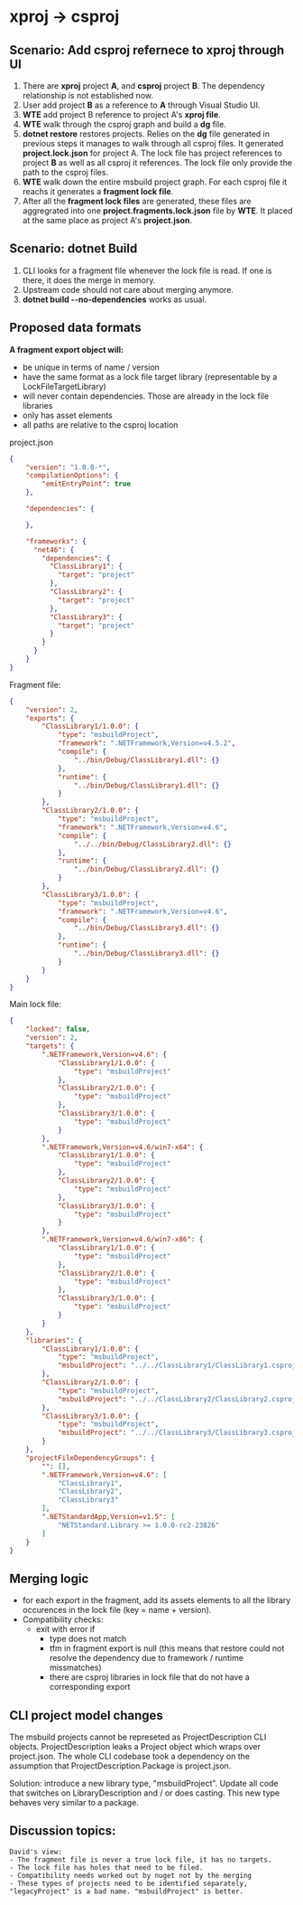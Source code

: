 # xproj -> csproj

## Scenario: Add csproj refernece to xproj through UI

1. There are __xproj__ project __A__, and __csproj__ project __B__. The dependency relationship is not established now.
2. User add project __B__ as a reference to __A__ through Visual Studio UI.
3. __WTE__ add project B reference to project A's __xproj file__.
4. __WTE__ walk through the csproj graph and build a __dg__ file.
5. __dotnet restore__ restores projects. Relies on the __dg__ file generated in previous steps it manages to walk through all csproj files. It generated __project.lock.json__ for project A. The lock file has project references to project __B__ as well as all csproj it references. The lock file only provide the path to the csproj files.
6. __WTE__ walk down the entire msbuild project graph. For each csproj file it reachs it generates a __fragment lock file__.
7. After all the __fragment lock files__ are generated, these files are aggregrated into one __project.fragments.lock.json__ file by __WTE__. It placed at the same place as project A's __project.json__.

## Scenario: dotnet Build

1. CLI looks for a fragment file whenever the lock file is read. If one is there, it does the merge in memory.
2. Upstream code should not care about merging anymore.
2. __dotnet build --no-dependencies__ works as usual.
 
## Proposed data formats

**A fragment export object will:**
- be unique in terms of name / version
- have the same format as a lock file target library (representable by a LockFileTargetLibrary)
- will never contain dependencies. Those are already in the lock file libraries
- only has asset elements
- all paths are relative to the csproj location

project.json
```json
﻿{
    "version": "1.0.0-*",
    "compilationOptions": {
        "emitEntryPoint": true
    },

    "dependencies": {

    },

    "frameworks": {
      "net46": {
        "dependencies": {
          "ClassLibrary1": {
            "target": "project"
          },
          "ClassLibrary2": {
            "target": "project"
          },
          "ClassLibrary3": {
            "target": "project"
          }
        }
      }
    }
}

```

Fragment file:
```json
{
	"version": 2,
	"exports": {
		"ClassLibrary1/1.0.0": {
			"type": "msbuildProject",
			"framework": ".NETFramework,Version=v4.5.2",
			"compile": {
				"../bin/Debug/ClassLibrary1.dll": {}
			},
			"runtime": {
				"../bin/Debug/ClassLibrary1.dll": {}
			}
		},
		"ClassLibrary2/1.0.0": {
			"type": "msbuildProject",
			"framework": ".NETFramework,Version=v4.6",
			"compile": {
				"../../bin/Debug/ClassLibrary2.dll": {}
			},
			"runtime": {
				"../bin/Debug/ClassLibrary2.dll": {}
			}
		},
		"ClassLibrary3/1.0.0": {
			"type": "msbuildProject",
			"framework": ".NETFramework,Version=v4.6",
			"compile": {
				"../bin/Debug/ClassLibrary3.dll": {}
			},
			"runtime": {
				"../bin/Debug/ClassLibrary3.dll": {}
			}
		}
	}
}
```

Main lock file:

```json
{
	"locked": false,
	"version": 2,
	"targets": {
		".NETFramework,Version=v4.6": {
			"ClassLibrary1/1.0.0": {
				"type": "msbuildProject"
			},
			"ClassLibrary2/1.0.0": {
				"type": "msbuildProject"
			},
			"ClassLibrary3/1.0.0": {
				"type": "msbuildProject"
			}
		},
		".NETFramework,Version=v4.6/win7-x64": {
			"ClassLibrary1/1.0.0": {
				"type": "msbuildProject"
			},
			"ClassLibrary2/1.0.0": {
				"type": "msbuildProject"
			},
			"ClassLibrary3/1.0.0": {
				"type": "msbuildProject"
			}
		},
		".NETFramework,Version=v4.6/win7-x86": {
			"ClassLibrary1/1.0.0": {
				"type": "msbuildProject"
			},
			"ClassLibrary2/1.0.0": {
				"type": "msbuildProject"
			},
			"ClassLibrary3/1.0.0": {
				"type": "msbuildProject"
			}
		}
	},
	"libraries": {
		"ClassLibrary1/1.0.0": {
			"type": "msbuildProject",
			"msbuildProject": "../../ClassLibrary1/ClassLibrary1.csproj"
		},
		"ClassLibrary2/1.0.0": {
			"type": "msbuildProject",
			"msbuildProject": "../../ClassLibrary2/ClassLibrary2.csproj"
		},
		"ClassLibrary3/1.0.0": {
			"type": "msbuildProject",
			"msbuildProject": "../../ClassLibrary3/ClassLibrary3.csproj"
		}
	},
	"projectFileDependencyGroups": {
		"": [],
		".NETFramework,Version=v4.6": [
			"ClassLibrary1",
			"ClassLibrary2",
			"ClassLibrary3"
		],
		".NETStandardApp,Version=v1.5": [
			"NETStandard.Library >= 1.0.0-rc2-23826"
		]
	}
}
```

## Merging logic

- for each export in the fragment, add its assets elements to all the library occurences in the lock file (key = name + version).
- Compatibility checks:
    - exit with error if
        - type does not match
        - tfm in fragment export is null (this means that restore could not resolve the dependency due to framework / runtime missmatches)
        - there are csproj libraries in lock file that do not have a corresponding export

## CLI project model changes
The msbuild projects cannot be represeted as ProjectDescription CLI objects. ProjectDescription leaks a Project object which wraps over project.json. The whole CLI codebase took a dependency on the assumption that ProjectDescription.Package is project.json.

Solution: introduce a new library type, "msbuildProject". Update all code that switches on LibraryDescription and / or does casting. This new type behaves very similar to a package. 

## Discussion topics:

```
David's view:
- The fragment file is never a true lock file, it has no targets.
- The lock file has holes that need to be filed.
- Compatibility needs worked out by nuget not by the merging
- These types of projects need to be identified separately, "legacyProject" is a bad name. "msbuildProject" is better.

```

